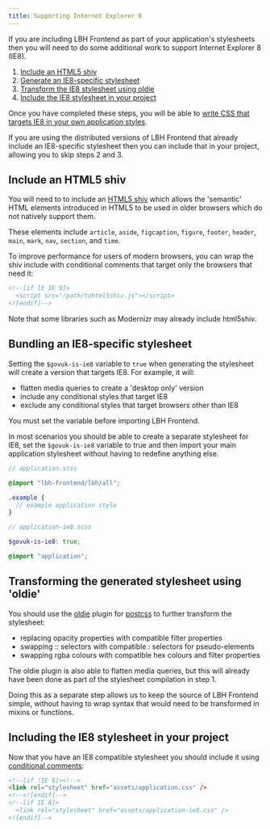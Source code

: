```yaml
---
title: Supporting Internet Explorer 8
---
```


If you are including LBH Frontend as part of your application's stylesheets
then you will need to do some additional work to support Internet Explorer 8
(IE8).

1. [Include an HTML5 shiv](#include-an-html5-shiv)
2. [Generate an IE8-specific stylesheet](#bundling-an-ie8-specific-stylesheet)
3. [Transform the IE8 stylesheet using oldie](#transforming-the-generated-stylesheet-using-oldie)
4. [Include the IE8 stylesheet in your project](#including-the-ie8-stylesheet-in-your-project)

Once you have completed these steps, you will be able to [write CSS that targets
IE8 in your own application styles](#writing-styles-that-target-ie8).

If you are using the distributed versions of LBH Frontend that already
include an IE8-specific stylesheet then you can include that in your project,
allowing you to skip steps 2 and 3.

## Include an HTML5 shiv

You will need to to include an [HTML5 shiv](https://github.com/aFarkas/html5shiv)
which allows the 'semantic' HTML elements introduced in HTML5 to be used in
older browsers which do not natively support them.

These elements include `article`, `aside`, `figcaption`, `figure`, `footer`,
`header`, `main`, `mark`, `nav`, `section`, and `time`.

To improve performance for users of modern browsers, you can wrap the shiv
include with conditional comments that target only the browsers that need it:

```html
<!--[if lt IE 9]>
  <script src="/path/tohtml5shiv.js"></script>
<![endif]-->
```

Note that some libraries such as Modernizr may already include html5shiv.

## Bundling an IE8-specific stylesheet

Setting the `$govuk-is-ie8` variable to `true` when generating the stylesheet
will create a version that targets IE8. For example, it will:

- flatten media queries to create a 'desktop only' version
- include any conditional styles that target IE8
- exclude any conditional styles that target browsers other than IE8

You must set the variable before importing LBH Frontend.

In most scenarios you should be able to create a separate stylesheet for IE8,
set the `$govuk-is-ie8` variable to true and then import your main application
stylesheet without having to redefine anything else.

```scss
// application.scss

@import "lbh-frontend/lbh/all";

.example {
  // example application style
}

// application-ie8.scss

$govuk-is-ie8: true;

@import "application";
```

## Transforming the generated stylesheet using 'oldie'

You should use the [oldie](https://github.com/jonathantneal/oldie) plugin for
[postcss](https://github.com/postcss/postcss) to further transform the
stylesheet:

- replacing opacity properties with compatible filter properties
- swapping :: selectors with compatible : selectors for pseudo-elements
- swapping rgba colours with compatible hex colours and filter properties

The oldie plugin is also able to flatten media queries, but this will already
have been done as part of the stylesheet compilation in step 1.

Doing this as a separate step allows us to keep the source of LBH Frontend
simple, without having to wrap syntax that would need to be transformed in
mixins or functions.

## Including the IE8 stylesheet in your project

Now that you have an IE8 compatible stylesheet you should include it using
[conditional comments](https://www.quirksmode.org/css/condcom.html):

```html
<!--[if !IE 8]><!-->
<link rel="stylesheet" href="assets/application.css" />
<!--<![endif]-->
<!--[if IE 8]>
  <link rel="stylesheet" href="assets/application-ie8.css" />
<![endif]-->
```
